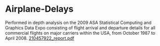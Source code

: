 # Airplane-Delays
Performed in depth analysis on the 2009 ASA Statistical Computing and Graphics Data Expo consisting of flight arrival and departure details for all commercial flights on major carriers within the USA, from October 1987 to April 2008. 
[210457922_report.pdf](https://github.com/yums123/Airplane-Delays/files/11797441/210457922_report.pdf)
